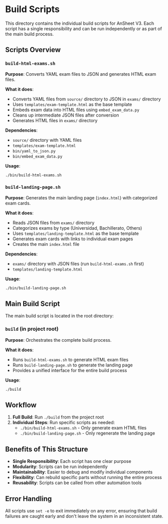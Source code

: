 # Build Scripts

This directory contains the individual build scripts for AnSheet V3. Each script has a single responsibility and can be run independently or as part of the main build process.

## Scripts Overview

### `build-html-exams.sh`
**Purpose**: Converts YAML exam files to JSON and generates HTML exam files.

**What it does**:
- Converts YAML files from `source/` directory to JSON in `exams/` directory
- Uses `templates/exam-template.html` as the base template
- Embeds exam data into HTML files using `embed_exam_data.py`
- Cleans up intermediate JSON files after conversion
- Generates HTML files in `exams/` directory

**Dependencies**:
- `source/` directory with YAML files
- `templates/exam-template.html`
- `bin/yaml_to_json.py`
- `bin/embed_exam_data.py`

**Usage**:
```bash
./bin/build-html-exams.sh
```

### `build-landing-page.sh`
**Purpose**: Generates the main landing page (`index.html`) with categorized exam cards.

**What it does**:
- Reads JSON files from `exams/` directory
- Categorizes exams by type (Universidad, Bachillerato, Others)
- Uses `templates/landing-template.html` as the base template
- Generates exam cards with links to individual exam pages
- Creates the main `index.html` file

**Dependencies**:
- `exams/` directory with JSON files (run `build-html-exams.sh` first)
- `templates/landing-template.html`

**Usage**:
```bash
./bin/build-landing-page.sh
```

## Main Build Script

The main build script is located in the root directory:

### `build` (in project root)
**Purpose**: Orchestrates the complete build process.

**What it does**:
- Runs `build-html-exams.sh` to generate HTML exam files
- Runs `build-landing-page.sh` to generate the landing page
- Provides a unified interface for the entire build process

**Usage**:
```bash
./build
```

## Workflow

1. **Full Build**: Run `./build` from the project root
2. **Individual Steps**: Run specific scripts as needed:
   - `./bin/build-html-exams.sh` - Only generate exam HTML files
   - `./bin/build-landing-page.sh` - Only regenerate the landing page

## Benefits of This Structure

- **Single Responsibility**: Each script has one clear purpose
- **Modularity**: Scripts can be run independently
- **Maintainability**: Easier to debug and modify individual components
- **Flexibility**: Can rebuild specific parts without running the entire process
- **Reusability**: Scripts can be called from other automation tools

## Error Handling

All scripts use `set -e` to exit immediately on any error, ensuring that build failures are caught early and don't leave the system in an inconsistent state. 
